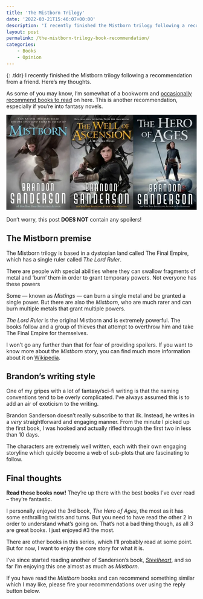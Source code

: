 ```yaml
---
title: 'The Mistborn Trilogy'
date: '2022-03-21T15:46:07+00:00'
description: 'I recently finished the Mistborn trilogy following a recommendation from a friend. Here''s my thoughts.'
layout: post
permalink: /the-mistborn-trilogy-book-recommendation/
categories:
    - Books
    - Opinion
---
```


{: .tldr}
I recently finished the Mistborn trilogy following a recommendation from a friend. Here’s my thoughts.

As some of you may know, I’m somewhat of a bookworm and [occasionally recommend books to read](https://kevquirk.com/recommended-read-a-bikers-life-by-henry-cole/) on here. This is another recommendation, especially if you’re into fantasy novels.

![](/assets/images/mistborn-books.webp)

Don’t worry, this post **DOES NOT** contain any spoilers!

## The Mistborn premise

The Mistborn trilogy is based in a dystopian land called The Final Empire, which has a single ruler called *The Lord Ruler*.

There are people with special abilities where they can swallow fragments of metal and ‘burn’ them in order to grant temporary powers. Not everyone has these powers

Some — known as *Mistings* — can burn a single metal and be granted a single power. But there are also the *Mistborn*, who are much rarer and can burn multiple metals that grant multiple powers.

*The Lord Ruler* is the original Mistborn and is extremely powerful. The books follow and a group of thieves that attempt to overthrow him and take The Final Empire for themselves.

I won’t go any further than that for fear of providing spoilers. If you want to know more about the *Mistborn* story, you can find much more information about it on [Wikipedia](https://en.wikipedia.org/wiki/Mistborn).

## Brandon’s writing style

One of my gripes with a lot of fantasy/sci-fi writing is that the naming conventions tend to be overly complicated. I’ve always assumed this is to add an air of exoticism to the writing.

Brandon Sanderson doesn’t really subscribe to that ilk. Instead, he writes in a *very* straightforward and engaging manner. From the minute I picked up the first book, I was hooked and actually rifled through the first two in less than 10 days.

The characters are extremely well written, each with their own engaging storyline which quickly become a web of sub-plots that are fascinating to follow.

## Final thoughts

**Read these books now!** They’re up there with the best books I’ve ever read – they’re fantastic.

I personally enjoyed the 3rd book, *The Hero of Ages*, the most as it has some enthralling twists and turns. But you need to have read the other 2 in order to understand what’s going on. That’s not a bad thing though, as all 3 are great books. I just enjoyed #3 the most.

There are other books in this series, which I’ll probably read at some point. But for now, I want to enjoy the core story for what it is.

I’ve since started reading another of Sanderson’s book, [*Steelheart*](https://en.wikipedia.org/wiki/The_Reckoners), and so far I’m enjoying this one almost as much as *Mistborn*.

If you have read the *Mistborn* books and can recommend something similar which I may like, please fire your recommendations over using the reply button below.